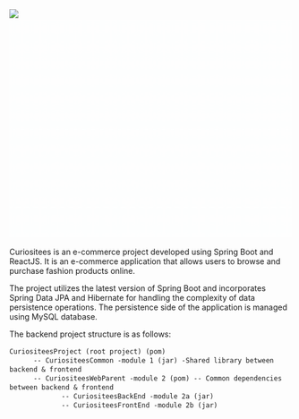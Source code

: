 <img src="https://wakatime.com/badge/user/7468211e-4fb5-451d-95a8-2d5d4f898776/project/3478e0ab-5e08-4854-b4eb-bd04e8ccb451.svg" />
<img src="https://raw.githubusercontent.com/vedantchimote/Curiositees/main/curiositees-resources/curiositees-logo/Curiositees.gif" />

Curiositees is an e-commerce project developed using Spring Boot and ReactJS. It is an e-commerce application that allows users to browse and purchase fashion products online.

The project utilizes the latest version of Spring Boot and incorporates Spring Data JPA and Hibernate for handling the complexity of data persistence operations. The persistence side of the application is managed using MySQL database.

The backend project structure is as follows:

```
CuriositeesProject (root project) (pom)
      -- CuriositeesCommon -module 1 (jar) -Shared library between backend & frontend 
      -- CuriositeesWebParent -module 2 (pom) -- Common dependencies between backend & frontend 
             -- CuriositeesBackEnd -module 2a (jar) 
             -- CuriositeesFrontEnd -module 2b (jar)
```
